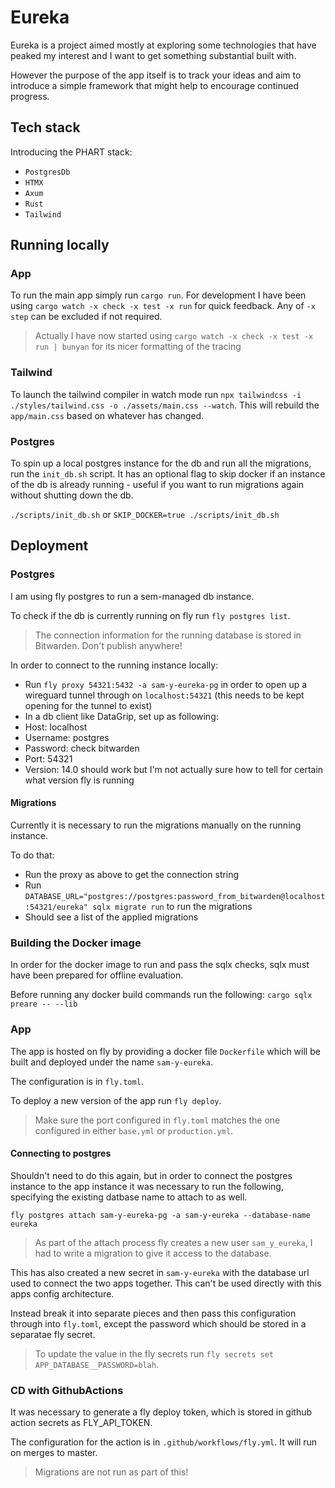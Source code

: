 # Eureka

Eureka is a project aimed mostly at exploring some technologies that have peaked my interest and I want to get something substantial built with.

However the purpose of the app itself is to track your ideas and aim to introduce a simple framework that might help to encourage continued progress.

## Tech stack

Introducing the PHART stack:
- `PostgresDb`
- `HTMX`
- `Axum`
- `Rust`
- `Tailwind`

## Running locally

### App

To run the main app simply run `cargo run`. For development I have been using `cargo watch -x check -x test -x run` for quick feedback. Any of `-x step` can be excluded if not required.

> Actually I have now started using `cargo watch -x check -x test -x run | bunyan` for its nicer formatting of the tracing

### Tailwind

To launch the tailwind compiler in watch mode run `npx tailwindcss -i ./styles/tailwind.css -o ./assets/main.css --watch`. This will rebuild the `app/main.css` based on whatever has changed.

### Postgres

To spin up a local postgres instance for the db and run all the migrations, run the `init_db.sh` script. It has an optional flag to skip docker if an instance of the db is already running - useful if you want to run migrations again without shutting down the db.

`./scripts/init_db.sh` or `SKIP_DOCKER=true ./scripts/init_db.sh`

## Deployment

### Postgres

I am using fly postgres to run a sem-managed db instance.

To check if the db is currently running on fly run `fly postgres list`.

> The connection information for the running database is stored in Bitwarden. Don't publish anywhere!

In order to connect to the running instance locally:
- Run `fly proxy 54321:5432 -a sam-y-eureka-pg` in order to open up a wireguard tunnel through on `localhost:54321` (this needs to be kept opening for the tunnel to exist)
- In a db client like DataGrip, set up as following:
- Host: localhost
- Username: postgres
- Password: check bitwarden
- Port: 54321
- Version: 14.0 should work but I'm not actually sure how to tell for certain what version fly is running

#### Migrations

Currently it is necessary to run the migrations manually on the running instance.

To do that:
- Run the proxy as above to get the connection string
- Run `DATABASE_URL="postgres://postgres:password_from_bitwarden@localhost:54321/eureka" sqlx migrate run` to run the migrations
- Should see a list of the applied migrations

### Building the Docker image

In order for the docker image to run and pass the sqlx checks, sqlx must have been prepared for offline evaluation.

Before running any docker build commands run the following: `cargo sqlx preare -- --lib`

### App

The app is hosted on fly by providing a docker file `Dockerfile` which will be built and deployed under the name `sam-y-eureka`.

The configuration is in `fly.toml`.

To deploy a new version of the app run `fly deploy`.

> Make sure the port configured in `fly.toml` matches the one configured in either `base.yml` or `production.yml`.

#### Connecting to postgres

Shouldn't need to do this again, but in order to connect the postgres instance to the app instance it was necessary to run the following, specifying the existing datbase name to attach to as well.

`fly postgres attach sam-y-eureka-pg -a sam-y-eureka --database-name eureka`

> As part of the attach process fly creates a new user `sam_y_eureka`, I had to write a migration to give it access to the database.

This has also created a new secret in `sam-y-eureka` with the database url used to connect the two apps together. This can't be used directly with this apps config architecture.

Instead break it into separate pieces and then pass this configuration through into `fly.toml`, except the password which should be stored in a separatae fly secret.

> To update the value in the fly secrets run `fly secrets set APP_DATABASE__PASSWORD=blah`.

### CD with GithubActions

It was necessary to generate a fly deploy token, which is stored in github action secrets as FLY_API_TOKEN.

The configuration for the action is in `.github/workflows/fly.yml`. It will run on merges to master.

> Migrations are not run as part of this!
